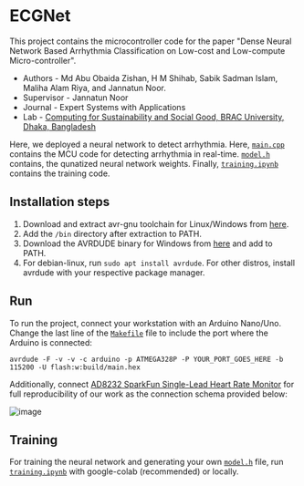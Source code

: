 # ECGNet

This project contains the microcontroller code for the paper "Dense Neural Network Based Arrhythmia Classification on Low-cost and Low-compute Micro-controller". 

- Authors - Md Abu Obaida Zishan, H M Shihab, Sabik Sadman Islam, Maliha Alam Riya, and Jannatun Noor.
- Supervisor - Jannatun Noor
- Journal - Expert Systems with Applications
- Lab - [Computing for Sustainability and Social Good, BRAC University, Dhaka, Bangladesh](https://www.researchgate.net/lab/Computing-for-Sustainability-and-Social-Good-C2SG-Lab-Jannatun-Noor)

Here, we deployed a neural network to detect arrhythmia. Here, [`main.cpp`](https://github.com/MohammedZ666/ECGNet/blob/main/main.cpp) contains the MCU code for detecting arrhythmia in real-time. [`model.h`](https://github.com/MohammedZ666/ECGNet/blob/main/model.h) contains, the qunatized neural network weights. Finally, [`training.ipynb`](https://github.com/MohammedZ666/ECGNet/blob/main/training.ipynb) contains the training code. 


## Installation steps

1) Download and extract avr-gnu toolchain for Linux/Windows from [here](https://www.microchip.com/en-us/tools-resources/develop/microchip-studio/gcc-compilers).
2) Add the `/bin` directory after extraction to PATH.
3) Download the AVRDUDE binary for Windows from [here](https://github.com/mariusgreuel/avrdude/releases/tag/v7.1-windows) and add to PATH.
4) For debian-linux, run `sudo apt install avrdude`. For other distros, install avrdude with your respective package manager.  


## Run

To run the project, connect your workstation with an Arduino Nano/Uno. Change the last line of the [`Makefile`](https://github.com/MohammedZ666/ECGNet/blob/main/Makefile) file to include the port where the Arduino is connected: 

`avrdude -F -v -v -c arduino -p ATMEGA328P -P YOUR_PORT_GOES_HERE -b 115200 -U flash:w:build/main.hex`

Additionally, connect [AD8232 SparkFun Single-Lead Heart Rate Monitor](https://www.sparkfun.com/products/12650) for full reproducibility of our work as the connection schema provided below:

![image](https://github.com/MohammedZ666/ECGNet/assets/50874919/8bc560e2-bf31-4bc0-8653-e0de25c5364d)

## Training

For training the neural network and generating your own [`model.h`](https://github.com/MohammedZ666/ECGNet/blob/main/model.h) file, run [`training.ipynb`](https://github.com/MohammedZ666/ECGNet/blob/main/training.ipynb) with google-colab (recommended) or locally.


